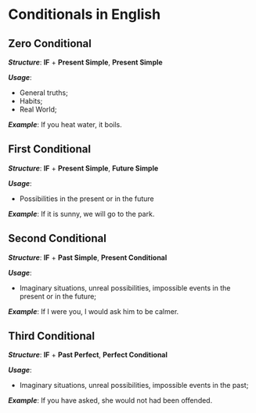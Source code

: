 # Conditionals in English

## Zero Conditional 

***Structure***: 
**IF** + **Present Simple**, **Present Simple**

***Usage***:
* General truths; 
* Habits; 
* Real World; 

***Example***:
If you heat water, it boils. 


## First Conditional 

***Structure***:
**IF** + **Present Simple**, **Future Simple**

***Usage***:
* Possibilities in the present or in the future

***Example***: 
If it is sunny, we will go to the park. 


## Second Conditional 

***Structure***: 
**IF** + **Past Simple**, **Present Conditional**

***Usage***:
* Imaginary situations, unreal possibilities, impossible events in the present or in the future; 

***Example***:
If I were you, I would ask him to be calmer. 


## Third Conditional 

***Structure***: 
**IF** + **Past Perfect**, **Perfect Conditional**

***Usage***:
* Imaginary situations, unreal possibilities, impossible events in the past; 

***Example***:
If you have asked, she would not had been offended. 

